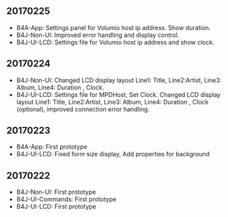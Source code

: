 ## 20170225
* B4A-App: Settings panel for Volumio host ip address. Show duration.
* B4J-Non-UI: Improved error handling and display control.
* B4J-UI-LCD: Settings file for Volumio host ip address and show clock.

## 20170224
* B4J-Non-UI: Changed LCD display layout Line1: Title, Line2:Artist, Line3: Album, Line4: Duration , Clock.
* B4J-UI-LCD: Settings file for MPDHost, Set Clock. Changed LCD display layout Line1: Title, Line2:Artist, Line3: Album, Line4: Duration , Clock (optional), improved connection error handling.

## 20170223
* B4A-App: First prototype 
* B4J-UI-LCD: Fixed form size display, Add properties for background

## 20170222
* B4J-Non-UI: First prototype 
* B4J-UI-Commands: First prototype 
* B4J-UI-LCD: First prototype 
